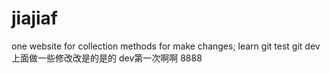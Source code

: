 # jiajiaf
one website for collection methods for make changes;
learn git test git
dev 上面做一些修改改是的是的  dev第一次啊啊 8888
